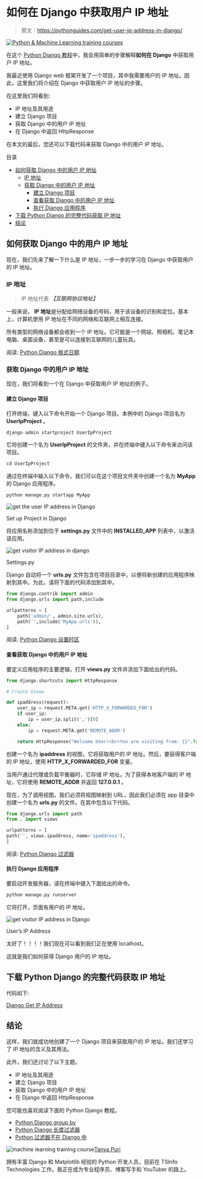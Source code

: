 # 如何在 Django 中获取用户 IP 地址

> 原文：<https://pythonguides.com/get-user-ip-address-in-django/>

[![Python & Machine Learning training courses](img/49ec9c6da89a04c9f45bab643f8c765c.png)](https://sharepointsky.teachable.com/p/python-and-machine-learning-training-course)

在这个 [Python Django 教程](https://pythonguides.com/what-is-python-django/)中，我会用简单的步骤解释**如何在 Django** 中获取用户 IP 地址。

我最近使用 Django web 框架开发了一个项目，其中我需要用户的 IP 地址。因此，这里我们将介绍在 Django 中获取用户 IP 地址的步骤。

在这里我们将看到:

*   IP 地址及其用途
*   建立 Django 项目
*   获取 Django 中的用户 IP 地址
*   在 Django 中返回 HttpResponse

在本文的最后，您还可以下载代码来获取 Django 中的用户 IP 地址。

目录

[](#)

*   [如何获取 Django 中的用户 IP 地址](#How_to_get_user_IP_address_in_Django "How to get user IP address in Django")
    *   [IP 地址](#IP_Address "IP Address")
    *   [获取 Django 中的用户 IP 地址](#Get_user_IP_address_in_Django "Get user IP address in Django")
        *   [建立 Django 项目](#Set_up_Django_Project "Set up Django Project")
        *   [查看获取 Django 中的用户 IP 地址](#View_to_get_user_IP_address_in_Django "View to get user IP address in Django")
        *   [执行 Django 应用程序](#Execute_Django_Application "Execute Django Application")
*   [下载 Python Django 的完整代码获取 IP 地址](#Download_complete_code_of_Python_Django_get_IP_address "Download complete code of Python Django get IP address")
*   [结论](#Conclusion "Conclusion")

## 如何获取 Django 中的用户 IP 地址

现在，我们先来了解一下什么是 IP 地址，一步一步的学习在 Django 中获取用户的 IP 地址。

### IP 地址

> IP 地址代表 ***【互联网协议地址】***

一般来说， **IP 地址**是分配给网络设备的号码，用于该设备的识别和定位。基本上，计算机使用 IP 地址在不同的网络和互联网上相互连接。

所有类型的网络设备都会收到一个 IP 地址。它可能是一个网站、照相机、笔记本电脑、桌面设备，甚至是可以连接到互联网的儿童玩具。

阅读: [Python Django 格式日期](https://pythonguides.com/python-django-format-date/)

### 获取 Django 中的用户 IP 地址

现在，我们将看到一个在 Django 中获取用户 IP 地址的例子。

#### 建立 Django 项目

打开终端，键入以下命令开始一个 Django 项目。本例中的 Django 项目名为 **UserIpProject** 。

```py
django-admin startproject UserIpProject
```

它将创建一个名为 **UserIpProject** 的文件夹，并在终端中键入以下命令来访问该项目。

```py
cd UserIpProject
```

通过在终端中输入以下命令，我们可以在这个项目文件夹中创建一个名为 **MyApp** 的 Django 应用程序。

```py
python manage.py startapp MyApp
```

![get the user IP address in Django](img/2ea5b23aa70f02964d7e248998d73860.png "get the user IP address in Django")

Set up Project in Django

将应用名称添加到位于 **settings.py** 文件中的 **INSTALLED_APP** 列表中，以激活该应用。

![get visitor IP address in django](img/1a90d44c9cc5900b049295b50975c055.png "get visitor IP address in django")

Settings.py

Django 自动将一个 **urls.py** 文件包含在项目目录中，以便将新创建的应用程序映射到其中。为此，请将下面的代码添加到其中。

```py
from django.contrib import admin
from django.urls import path,include

urlpatterns = [
    path('admin/', admin.site.urls),
    path('',include('MyApp.urls')),
]
```

阅读: [Python Django 设置时区](https://pythonguides.com/python-django-set-timezone/)

#### 查看获取 Django 中的用户 IP 地址

要定义应用程序的主要逻辑，打开 **views.py** 文件并添加下面给出的代码。

```py
from django.shortcuts import HttpResponse

# Create Viewe

def ipaddress(request):
    user_ip = request.META.get('HTTP_X_FORWARDED_FOR')
    if user_ip:
        ip = user_ip.split(',')[0]
    else:
        ip = request.META.get('REMOTE_ADDR')

    return HttpResponse("Welcome User!<br>You are visiting from: {}".format(ip))
```

创建一个名为 **ipaddress** 的视图，它将获取用户的 IP 地址。然后，要获得客户端的 IP 地址，使用 **HTTP_X_FORWARDED_FOR** 变量。

当用户通过代理或负载平衡器时，它存储 IP 地址。为了获得本地客户端的 IP 地址，它将使用 **REMOTE_ADDR** 并返回 **127.0.0.1** 。

现在，为了调用视图，我们必须将视图映射到 URL，因此我们必须在 app 目录中创建一个名为 **urls.py** 的文件。在其中包含以下代码。

```py
from django.urls import path
from . import views

urlpatterns = [
path('', views.ipaddress, name='ipaddress'),
]
```

阅读: [Python Django 过滤器](https://pythonguides.com/python-django-filter/)

#### 执行 Django 应用程序

要启动开发服务器，请在终端中键入下面给出的命令。

```py
python manage.py runserver
```

它将打开，页面有用户的 IP 地址。

![get visitor IP address in Django](img/3c18172d206f07aba1467212fb408b48.png "get visitor IP address in Django")

User’s IP Address

太好了！！！！我们现在可以看到我们正在使用 localhost。

这就是我们如何获得 Django 用户的 IP 地址。

## 下载 Python Django 的完整代码获取 IP 地址

代码如下:

[Django Get IP Address](https://pythonguides.com/wp-content/uploads/2023/01/UserIpProject.zip)

## 结论

这样，我们就成功地创建了一个 Django 项目来获取用户的 IP 地址。我们还学习了 IP 地址的含义及其用法。

此外，我们还讨论了以下主题。

*   IP 地址及其用途
*   建立 Django 项目
*   获取 Django 中的用户 IP 地址
*   在 Django 中返回 HttpResponse

您可能也喜欢阅读下面的 Python Django 教程。

*   [Python Django group by](https://pythonguides.com/python-django-group-by/)
*   [Python Django 长度过滤器](https://pythonguides.com/python-django-length-filter/)
*   [Python 过滤器不在 Django 中](https://pythonguides.com/filter-not-in-django/)

![machine learning training course](img/828b1aa82656a62c804f03b88399bfc5.png "Tanya")[Tanya Puri](https://pythonguides.com/author/tanya/)

拥有丰富 Django 和 Matplotlib 经验的 Python 开发人员，目前在 TSInfo Technologies 工作。我正在成为专业程序员、博客写手和 YouTuber 的路上。